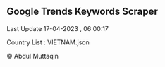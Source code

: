 

## Google Trends Keywords Scraper 
 
Last Update 17-04-2023 , 06:00:17

Country List :
VIETNAM.json



© Abdul Muttaqin 
